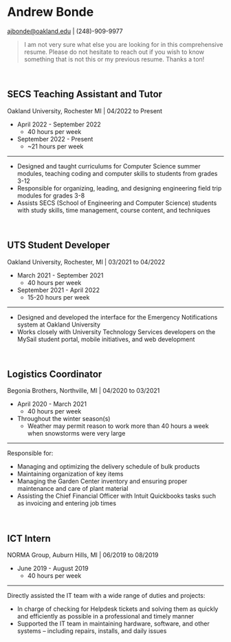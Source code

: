 # Andrew Bonde
ajbonde@oakland.edu | (248)-909-9977

> I am not very sure what else you are looking for in this comprehensive resume. Please do not hesitate to reach out if you wish to know something that is not this or my previous resume. Thanks a ton!

<br>

## SECS Teaching Assistant and Tutor

Oakland University, Rochester MI | 04/2022 to Present

* April 2022 - September 2022
    * 40 hours per week
* September 2022 - Present
    * ~21 hours per week
<hr>

* Designed and taught curriculums for Computer Science summer modules, teaching coding and computer skills to students from grades 3-12
* Responsible for organizing, leading, and designing engineering field
trip modules for grades 3-8
* Assists SECS (School of Engineering and Computer Science) students with study skills, time management, course content, and techniques

<br>

## UTS Student Developer
Oakland University, Rochester, MI | 03/2021 to 04/2022

* March 2021 - September 2021
    * 40 hours per week
* September 2021 - April 2022
    * 15-20 hours per week
<hr>

* Designed and developed the interface for the Emergency Notifications system at Oakland University
* Works closely with University Technology Services developers on the MySail student portal, mobile initiatives, and web development

<br>

## Logistics Coordinator
Begonia Brothers, Northville, MI | 04/2020 to 03/2021

* April 2020 - March 2021
    * 40 hours per week
* Throughout the winter season(s)
    * Weather may permit reason to work more than 40 hours a week when snowstorms were very large
<hr>

Responsible for:
* Managing and optimizing the delivery schedule of bulk products
* Maintaining organization of key items
* Managing the Garden Center inventory and ensuring proper maintenance and care of plant material
* Assisting the Chief Financial Officer with Intuit Quickbooks tasks such as invoicing and entering job times

<br>

## ICT Intern
NORMA Group, Auburn Hills, MI | 06/2019 to 08/2019

* June 2019 - August 2019
    * 40 hours per week
<hr>

Directly assisted the IT team with a wide range of duties and projects:
* In charge of checking for Helpdesk tickets and solving them as quickly and efficiently as possible in a professional and timely manner
* Supported the IT team in maintaining hardware, software, and other systems – including repairs, installs, and daily issues